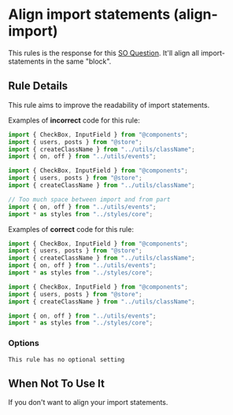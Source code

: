 # Align import statements (align-import)

This rules is the response for this [SO Question](https://stackoverflow.com/questions/59935918/eslint-indent-import-export-statements).
It'll align all import-statements in the same "block".

## Rule Details

This rule aims to improve the readability of import statements.

Examples of **incorrect** code for this rule:

```js
import { CheckBox, InputField } from "@components";
import { users, posts } from "@store";
import { createClassName } from "../utils/className";
import { on, off } from "../utils/events";
```

```js
import { CheckBox, InputField } from "@components";
import { users, posts } from "@store";
import { createClassName } from "../utils/className";

// Too much space between import and from part
import { on, off } from "../utils/events";
import * as styles from "../styles/core";
```

Examples of **correct** code for this rule:

```js
import { CheckBox, InputField } from "@components";
import { users, posts } from "@store";
import { createClassName } from "../utils/className";
import { on, off } from "../utils/events";
import * as styles from "../styles/core";
```

```js
import { CheckBox, InputField } from "@components";
import { users, posts } from "@store";
import { createClassName } from "../utils/className";

import { on, off } from "../utils/events";
import * as styles from "../styles/core";
```

### Options

`This rule has no optional setting`

## When Not To Use It

If you don't want to align your import statements.
